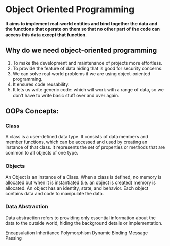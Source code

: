 # Object Oriented Programming
#### It aims to implement real-world entities and bind together the data and the functions that operate on them so that no other part of the code can access this data except that function.

## Why do we need object-oriented programming
1) To make the development and maintenance of projects more effortless. <br>
2) To provide the feature of data hiding that is good for security concerns.  <br>
3) We can solve real-world problems if we are using object-oriented programming. <br>
4) It ensures code reusability. <br>
5) It lets us write generic code: which will work with a range of data, so we don’t have to write basic stuff over and over again. <br>

## OOPs Concepts:
### Class
A class is a user-defined data type. It consists of data members and member functions, which can be accessed and used by creating an instance of that class. It represents the set of properties or methods that are common to all objects of one type. <br>

### Objects
An Object is an instance of a Class. When a class is defined, no memory is allocated but when it is instantiated (i.e. an object is created) memory is allocated. An object has an identity, state, and behavior. Each object contains data and code to manipulate the data.

### Data Abstraction 
Data abstraction refers to providing only essential information about the data to the outside world, hiding the background details or implementation. 

Encapsulation
Inheritance
Polymorphism
Dynamic Binding
Message Passing
